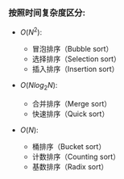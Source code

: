 ### 按照时间复杂度区分:
- $O(N^2)$:
  - 冒泡排序（Bubble sort）
  - 选择排序（Selection sort）
  - 插入排序（Insertion sort）

- $O(Nlog_2N)$: 
  - 合并排序（Merge sort）
  - 快速排序（Quick sort）

- $O(N)$:
  - 桶排序（Bucket sort）
  - 计数排序（Counting sort）
  - 基数排序（Radix sort）
  
    


